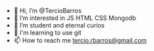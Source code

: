 - 👋 Hi, I’m @TercioBarros
- 👀 I’m interested in JS HTML CSS Mongodb
- 🌱 I’m student and eternal curios
- 💞️ I'm learning to use git
- 📫 How to reach me tercio.rbarros@gmail.com

<!---
TercioBarros/TercioBarros is a ✨ special ✨ repository because its `README.md` (this file) appears on your GitHub profile.
You can click the Preview link to take a look at your changes.
--->
